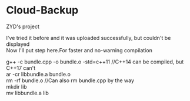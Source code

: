 # Cloud-Backup
ZYD's project

I've tried it before and it was uploaded successfully, but couldn't be displayed  
Now I'll put step here.For faster and no-warning compilation  


g++ -c bundle.cpp -o bundle.o -std=c++11  //C++14 can be compiled, but C++17 can't  
ar -cr libbundle.a bundle.o  
rm -rf bundle.o                           //Can also rm bundle.cpp by the way  
mkdir lib  
mv libbundle.a lib  
